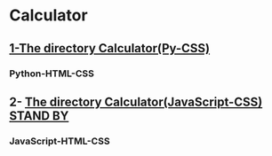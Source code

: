 # Calculator 
## [1-The directory Calculator(Py-CSS)](https://github.com/Dan159159/Projects/tree/main/Calculator(PY-CSS)/Calculator)
  ### Python-HTML-CSS
## 2- [The directory Calculator(JavaScript-CSS) STAND BY](https://github.com/Dan159159/Projects/tree/main/Calculator(JS-CSS)/Calculator)
  ### JavaScript-HTML-CSS
